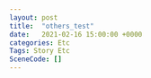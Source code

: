 ```yaml
---
layout: post
title:  "others_test"
date:   2021-02-16 15:00:00 +0000
categories: Etc
Tags: Story Etc
SceneCode: []
---
```


